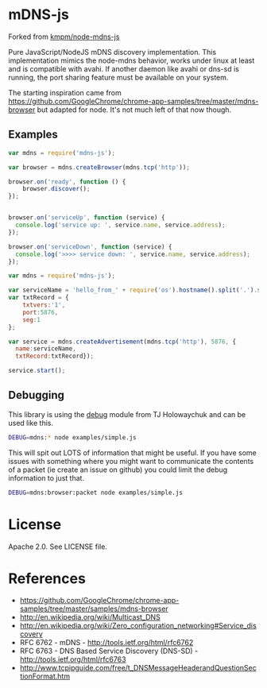 mDNS-js
==========

Forked from [kmpm/node-mdns-js](https://github.com/kmpm/node-mdns-js)

Pure JavaScript/NodeJS mDNS discovery implementation.
This implementation mimics the node-mdns behavior, works under linux at least and is compatible with avahi.
If another daemon like avahi or dns-sd is running, the port sharing feature must be available on your system.

The starting inspiration came from
https://github.com/GoogleChrome/chrome-app-samples/tree/master/mdns-browser
but adapted for node. It's not much left of that now though.



Examples
--------

```javascript
var mdns = require('mdns-js');

var browser = mdns.createBrowser(mdns.tcp('http'));

browser.on('ready', function () {
    browser.discover(); 
});


browser.on('serviceUp', function (service) {
  console.log('service up: ', service.name, service.address);
});

browser.on('serviceDown', function (service) {
  console.log('>>>> service down: ', service.name, service.address);
});

```

```javascript
var mdns = require('mdns-js');

var serviceName = 'hello_from_' + require('os').hostname().split('.').shift();
var txtRecord = {
    txtvers:'1',
    port:5876,
    seg:1
};

var service = mdns.createAdvertisement(mdns.tcp('http'), 5876, {
  name:serviceName,
  txtRecord:txtRecord});

service.start();
```

Debugging
---------
This library is using the [debug](https://github.com/visionmedia/debug) 
module from TJ Holowaychuk and can be used like this.

```bash
DEBUG=mdns:* node examples/simple.js
```

This will spit out LOTS of information that might be useful.
If you have some issues with something where you might want
to communicate the contents of a packet (ie create an issue on github)
you could limit the debug information to just that.

```bash
DEBUG=mdns:browser:packet node examples/simple.js
```


License
=======
Apache 2.0. See LICENSE file.



References
==========

* https://github.com/GoogleChrome/chrome-app-samples/tree/master/samples/mdns-browser
* http://en.wikipedia.org/wiki/Multicast_DNS
* http://en.wikipedia.org/wiki/Zero_configuration_networking#Service_discovery
* RFC 6762 - mDNS - http://tools.ietf.org/html/rfc6762
* RFC 6763 - DNS Based Service Discovery (DNS-SD) - http://tools.ietf.org/html/rfc6763
* http://www.tcpipguide.com/free/t_DNSMessageHeaderandQuestionSectionFormat.htm

